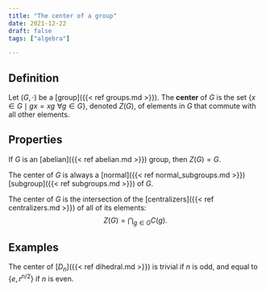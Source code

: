 ```yaml
---
title: "The center of a group"
date: 2021-12-22
draft: false
tags: ["algebra"]

---
```



## Definition
Let $(G, \cdot)$ be a [group]({{< ref groups.md >}}). The **center** of $G$ is the set $\{x \in G \mid gx = xg \,\, \forall g \in G\}$, denoted $Z(G)$, of elements in $G$ that commute with all other elements.

## Properties
If $G$ is an [abelian]({{< ref abelian.md >}}) group, then $Z(G) = G$.

The center of $G$ is always a [normal]({{< ref normal_subgroups.md >}}) [subgroup]({{< ref subgroups.md >}}) of $G$. 

The center of $G$ is the intersection of the [centralizers]({{< ref centralizers.md >}}) of all of its elements: $$Z(G) = \bigcap_{g \in G} C(g).$$

## Examples
The center of [$D_n$]({{< ref dihedral.md >}}) is trivial if $n$ is odd, and equal to $\{e,r^{n/2}\}$ if $n$ is even.